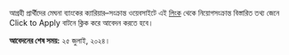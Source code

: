 আগ্রহী প্রার্থীদের মেঘনা ব্যাংকের ক্যারিয়ার–সংক্রান্ত ওয়েবসাইটে এই <a href="https://career.meghnabank.com.bd/" target="_blank" rel="nofollow">লিংক</a> থেকে নিয়োগসংক্রান্ত বিস্তারিত তথ্য জেনে Click to Apply বাটনে ক্লিক করে আবেদন করতে হবে।

**আবেদনের শেষ সময়:** ২৫ জুলাই, ২০২৪।
